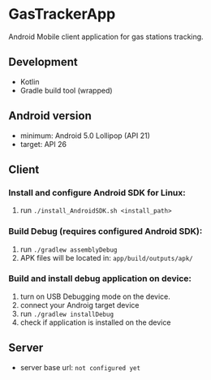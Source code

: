 # GasTrackerApp
Android Mobile client application for gas stations tracking.

## Development
- Kotlin
- Gradle build tool (wrapped)

## Android version
- minimum: Android 5.0 Lollipop (API 21)
- target: API 26

## Client
### Install and configure Android SDK for Linux:
1. run `./install_AndroidSDK.sh <install_path>`

### Build Debug (requires configured Android SDK):
1. run `./gradlew assemblyDebug`
2. APK files will be located in: `app/build/outputs/apk/`

### Build and install debug application on device:
1. turn on USB Debugging mode on the device.
2. connect your Androig target device
3. run `./gradlew installDebug`
4. check if application is installed on the device

## Server
- server base url: `not configured yet`

